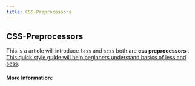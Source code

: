 ```yaml
---
title: CSS-Preprocessors
---
```

## CSS-Preprocessors

This is a article will introduce `less` and `scss` both are **css preprocessors** . <a href='https://blogs.adobe.com/creativecloud/getting-started-with-css-preprocessors-less-and-sass/' target='_blank' rel='nofollow'>This quick style guide will help beginners understand basics of less and scss</a>.

#### More Information:
<!-- Please add any articles you think might be helpful to read before writing the article -->
